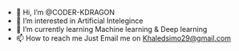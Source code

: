 - 👋 Hi, I’m @CODER-KDRAGON
- 👀 I’m interested in Artificial Intelegince
- 🌱 I’m currently learning Machine learning & Deep learning
- 📫 How to reach me Just Email me on Khaledsimo29@gmail.com

<!---
CODER-KDRAGON/CODER-KDRAGON is a ✨ special ✨ repository because its `README.md` (this file) appears on your GitHub profile.
You can click the Preview link to take a look at your changes.
--->
